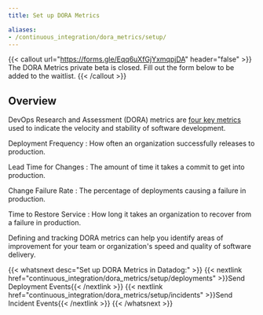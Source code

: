 ```yaml
---
title: Set up DORA Metrics

aliases:
- /continuous_integration/dora_metrics/setup/
---
```


{{< callout url="https://forms.gle/Eqq6uXfGjYxmqpjDA" header="false" >}}
The DORA Metrics private beta is closed. Fill out the form below to be added to the waitlist.
{{< /callout >}}

## Overview

DevOps Research and Assessment (DORA) metrics are [four key metrics][1] used to indicate the velocity and stability of software development.

Deployment Frequency
: How often an organization successfully releases to production.

Lead Time for Changes
: The amount of time it takes a commit to get into production.

Change Failure Rate
: The percentage of deployments causing a failure in production.

Time to Restore Service
: How long it takes an organization to recover from a failure in production.

Defining and tracking DORA metrics can help you identify areas of improvement for your team or organization's speed and quality of software delivery.

{{< whatsnext desc="Set up DORA Metrics in Datadog:" >}}
    {{< nextlink href="continuous_integration/dora_metrics/setup/deployments" >}}Send Deployment Events{{< /nextlink >}}
    {{< nextlink href="continuous_integration/dora_metrics/setup/incidents" >}}Send Incident Events{{< /nextlink >}}
{{< /whatsnext >}}

[1]: https://cloud.google.com/blog/products/devops-sre/using-the-four-keys-to-measure-your-devops-performance
